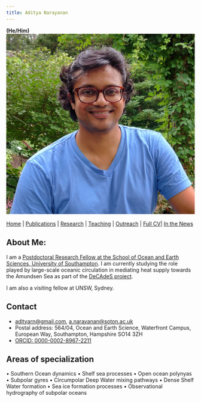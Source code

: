 ```yaml
---
title: Aditya Narayanan
---
```

**(He/Him)** <!--[(hear my pronounciation)]( https://www.name-coach.com/aditya-narayanan-93e6012a-3e3d-43c0-8a11-a454c5a58179 ) -->
<img src="./Images/profile_garden.jpg" class="img-profile"/>

[Home](index.html) | [Publications](publications.html) | [Research](research.html) | [Teaching](teaching.html) | [Outreach](outreach.html) |  [Full CV](https://github.com/adityarn/CV/blob/master/CV.pdf)| [In the News](news.html)

## About Me:

I am a [Postdoctoral Research Fellow at the School of Ocean and Earth Sciences, University of Southampton](https://www.southampton.ac.uk/people/62h5qp/doctor-aditya-narayanan). I am currently studying the role played by large-scale oceanic circulation in mediating heat supply towards the Amundsen Sea as part of the [DeCAdeS project](https://gtr.ukri.org/projects?ref=NE%2FT012803%2F1).

I am also a visiting fellow at UNSW, Sydney.



## Contact

* adityarn@gmail.com, a.narayanan@soton.ac.uk
* Postal address: 564/04, Ocean and Earth Science, Waterfront Campus, European Way, Southampton, Hampshire SO14 3ZH
* [ORCID: 0000-0002-8967-2211](https://orcid.org/0000-0002-8967-2211)


## Areas of specialization

• Southern Ocean dynamics • Shelf sea processes • Open ocean polynyas • Subpolar gyres • Circumpolar Deep Water mixing pathways • Dense Shelf Water formation • Sea ice formation processes • Observational hydrography of subpolar oceans

